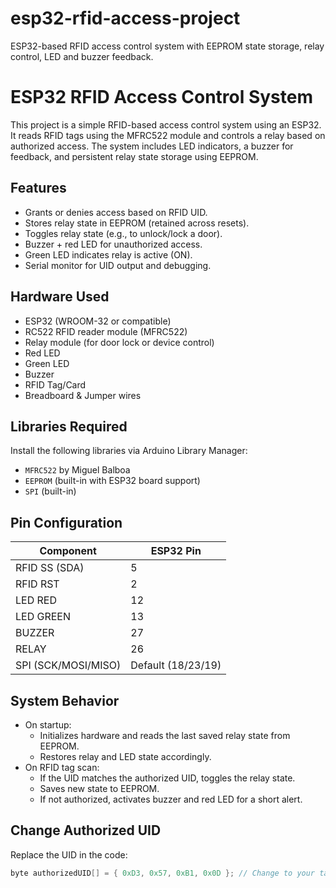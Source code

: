 # esp32-rfid-access-project
ESP32-based RFID access control system with EEPROM state storage, relay control, LED and buzzer feedback.

# ESP32 RFID Access Control System

This project is a simple RFID-based access control system using an ESP32. It reads RFID tags using the MFRC522 module and controls a relay based on authorized access. The system includes LED indicators, a buzzer for feedback, and persistent relay state storage using EEPROM.

## Features

- Grants or denies access based on RFID UID.
- Stores relay state in EEPROM (retained across resets).
- Toggles relay state (e.g., to unlock/lock a door).
- Buzzer + red LED for unauthorized access.
- Green LED indicates relay is active (ON).
- Serial monitor for UID output and debugging.

## Hardware Used

- ESP32 (WROOM-32 or compatible)
- RC522 RFID reader module (MFRC522)
- Relay module (for door lock or device control)
- Red LED
- Green LED
- Buzzer
- RFID Tag/Card
- Breadboard & Jumper wires

## Libraries Required

Install the following libraries via Arduino Library Manager:

- `MFRC522` by Miguel Balboa
- `EEPROM` (built-in with ESP32 board support)
- `SPI` (built-in)

## Pin Configuration

| Component      | ESP32 Pin |
|----------------|-----------|
| RFID SS (SDA)  | 5         |
| RFID RST       | 2         |
| LED RED        | 12        |
| LED GREEN      | 13        |
| BUZZER         | 27        |
| RELAY          | 26        |
| SPI (SCK/MOSI/MISO) | Default (18/23/19) |

## System Behavior

- On startup:
  - Initializes hardware and reads the last saved relay state from EEPROM.
  - Restores relay and LED state accordingly.
- On RFID tag scan:
  - If the UID matches the authorized UID, toggles the relay state.
  - Saves new state to EEPROM.
  - If not authorized, activates buzzer and red LED for a short alert.

## Change Authorized UID

Replace the UID in the code:
```cpp
byte authorizedUID[] = { 0xD3, 0x57, 0xB1, 0x0D }; // Change to your tag's UID
